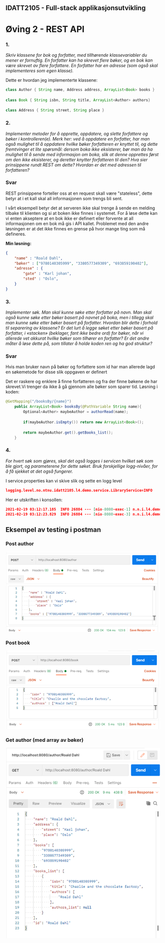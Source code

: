 ## IDATT2105 - Full-stack applikasjonsutvikling
# Øving 2 - REST API


### 1.
*Skriv klassene for bok og forfatter, med tillhørende klassevariabler du mener er fornuftig. En
forfatter kan ha skrevet flere bøker, og en bok kan være skrevet av flere forfattere. En forfatter
har en adresse (som også skal implementeres som egen klasse).*

Dette er hvordan jeg implementerte klassene:

```java
class Author { String name, Address address, ArrayList<Book> books }

class Book { String isbn, String title, ArrayList<Author> authors}

class Address { String street, String place }
```


### 2.
*Implementer metoder for å opprette, oppdatere, og slette forfattere og bøker i kontrolleren(e).
Merk her: ved å oppdatere en forfatter, har man også mulighet til å oppdatere hvilke bøker
forfatteren er knyttet til, og dette fremtvinger et lite spørsmål: dersom boka ikke eksisterer,
bør man da ha mulighet til å sende med informasjon om boka, slik at denne opprettes først
om den ikke eksisterer, og deretter knytter forfatteren til den? Hva sier prinsippene rundt
REST om dette? Hvordan er det med adressen til forfatteren?*

### Svar

REST prinsippene forteller oss at en request skall være "stateless", dette betyr at i et kall skal all informasjonen som trengs bli sent.

I vårt eksempell betyr det at serveren ikke skal trenge å sende en melding tilbake til klienten og si at boken ikke finnes i systemet. For å løse dette kan vi enten akseptere at en bok ikke er definert eller forvente at all informasjonen om en bok må gis i API kallet. Problemet med den andre løsningen er at det ikke finnes en grense på hvor mange ting som må defineres.

__Min løsning:__
```JSON
{
    "name" : "Roald Dahl",
    "bøker" : ["9780140305999", "3380577349309", "693859190402"],
    "adresse" : {
        "gate" : "Karl johan",
        "sted" : "Oslo",
    }
}

```


### 3.
*Implementer søk. Man skal kunne søke etter forfatter på navn. Man skal også kunne søke
etter bøker basert på navnet på boka, men i tillegg skal man kunne søke etter bøker basert
på forfatter. Hvordan blir dette i forhold til separering av klassene? Er det lurt å legge søket
etter bøker basert på forfatter, i «stacken» (beklager, fant ikke bedre ord) for bøker, når vi
allerede vet akkurat hvilke bøker som tilhører en forfatter? Er det andre måter å løse dette
på, som tillater å holde koden ren og ha god struktur?*
### Svar
Hvis man bruker navn på bøker og forfattere som id har man allerede lagd en søkemetode for disse slik oppgaven er definert

Det er raskere og enklere å finne forfatteren og fra der finne bøkene de har skrevet.Vi trenger da ikke å gå gjennom alle bøker som sparer tid. Løsning i koden:


```java
@GetMapping("/booksBy/{name}")
    public ArrayList<Book> booksBy(@PathVariable String name){
        Optional<Author> maybeAuthor = authorRead(name);

        if(maybeAuthor.isEmpty()) return new ArrayList<Book>();

        return maybeAuthor.get().getBooks_list();
    }

```


### 4.
*For hvert søk som gjøres, skal det også logges i servicen hvilket søk som ble gjort, og parameterene for dette søket. Bruk forskjellige logg-nivåer, for å få sjekket at det også fungerer.*

I service.properties kan vi skive slik og sette en logg level

```json
logging.level.no.ntnu.idatt2105.l4.demo.service.LibraryService=INFO
```

Her er utskriften i konsollen:

```JSON
2021-02-19 03:12:17.185  INFO 26884 --- [nio-8080-exec-1] n.n.i.l4.demo.web.LibraryController      : Creating author Roald Dahl
2021-02-19 03:12:23.829  INFO 26884 --- [nio-8080-exec-3] n.n.i.l4.demo.web.LibraryController      : Reading author Roald Dahl
```


## Eksempel av testing i postman

### Post author
![](./screenshots/postAuthor.png)

### Post book
![](./screenshots/postBook.png)

### Get author (med array av bøker)
![](./screenshots/getAuthor.png)